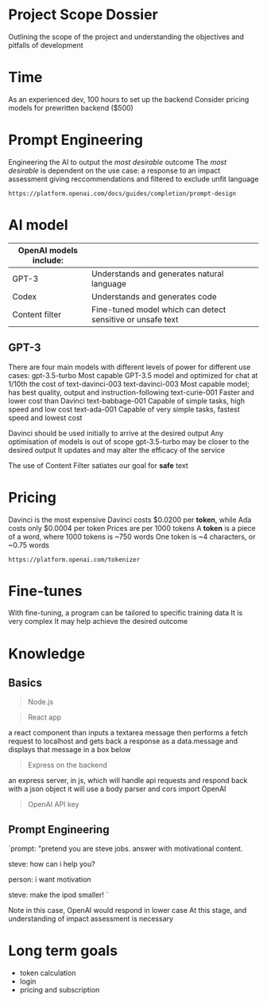 # Project Scope Dossier

Outlining the scope of the project and understanding the objectives and pitfalls of development

# Time

As an experienced dev, 100 hours to set up the backend
Consider pricing models for prewritten backend ($500)

# Prompt Engineering

Engineering the AI to output the *most desirable* outcome
The *most desirable* is dependent on the use case: a response to an impact assessment giving reccommendations and filtered to exclude unfit language

`https://platform.openai.com/docs/guides/completion/prompt-design`

# AI model

| OpenAI models include: ||
|-|-|
|GPT-3|Understands and generates natural language |
|Codex|Understands and generates code|
|Content filter|Fine-tuned model which can detect sensitive or unsafe text|

## GPT-3

There are four main models with different levels of power for different use cases:
 gpt-3.5-turbo      Most capable GPT-3.5 model and optimized for chat at 1/10th the cost of text-davinci-003
 text-davinci-003   Most capable model; has best quality, output and instruction-following
 text-curie-001     Faster and lower cost than Davinci
 text-babbage-001   Capable of simple tasks, high speed and low cost
 text-ada-001       Capable of very simple tasks, fastest speed and lowest cost

 Davinci should be used initially to arrive at the desired output
 Any optimisation of models is out of scope
 gpt-3.5-turbo may be closer to the desired output
 It updates and may alter the efficacy of the service

 The use of Content Filter satiates our goal for **safe** text

 # Pricing

 Davinci is the most expensive
 Davinci costs $0.0200 per **token**, while Ada costs only $0.0004 per token
 Prices are per 1000 tokens
 A **token** is a piece of a word, where 1000 tokens is ~750 words 
 One token is ~4 characters, or ~0.75 words

 `https://platform.openai.com/tokenizer`

# Fine-tunes

With fine-tuning, a program can be tailored to specific training data
It is very complex
It may help achieve the desired outcome

# Knowledge

## Basics

>Node.js

>React app

a react component than inputs a textarea message then performs a fetch request to localhost and gets back a response as a data.message and displays that message in a box below

>Express on the backend

an express server, in js, which will handle api requests and respond back with a json object it will use a body parser and cors
import OpenAI

>OpenAI API key

## Prompt Engineering

`prompt: "pretend you are steve jobs. answer with motivational content.

steve: how can i help you?

person: i want motivation

steve: make the ipod smaller!
`

Note in this case, OpenAI would respond in lower case
At this stage, and understanding of impact assessment is necessary

# Long term goals

- token calculation
- login
- pricing and subscription

